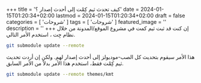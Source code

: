 +++
title = 'كيف تحدث ثيم كِمْت إلى أحدث إصدار ؟'
date = 2024-01-15T01:20:34+02:00
lastmod = 2024-01-15T01:20:34+02:00
draft = false
categories = [
    'شروحات'
    ]
tags = [
    'شروحات'
    ]
featured_image = ''
description = ''
+++
إن كنت قد ثبت ثيم كمت في مشروع الموقع/المدونة من خلال نظام جِت ، استخدم الأمر التالي.

```sh
git submodule update --remote
```

هذا الأمر سيقوم بتحديث كل الصب-موديولز إلى أحدث إصدار لهم. ولكن إن أردت تحديث ثيم كِمْت فقط، استخدم هذا الأمر بدلاً من الأمر السابق.

```sh
git submodule update --remote themes/kmt
```
